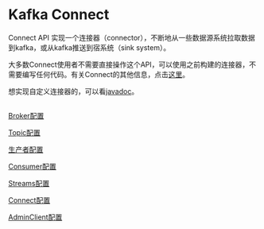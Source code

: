# Kafka Connect

Connect API 实现一个连接器（connector），不断地从一些数据源系统拉取数据到kafka，或从kafka推送到宿系统（sink system）。

大多数Connect使用者不需要直接操作这个API，可以使用之前构建的连接器，不需要编写任何代码。有关Connect的其他信息，点击[这里](http://orchome.com/343)。

想实现自定义连接器的，可以看[javadoc](http://kafka.apache.org/0101/javadoc/index.html?org/apache/kafka/connect)。

## 

[Broker配置](http://orchome.com/472)

[Topic配置](http://orchome.com/669)

[生产者配置](http://orchome.com/511)

[Consumer配置](http://orchome.com/535)

[Streams配置](http://orchome.com/536)

[Connect配置](http://orchome.com/537)

[AdminClient配置](http://orchome.com/677)







